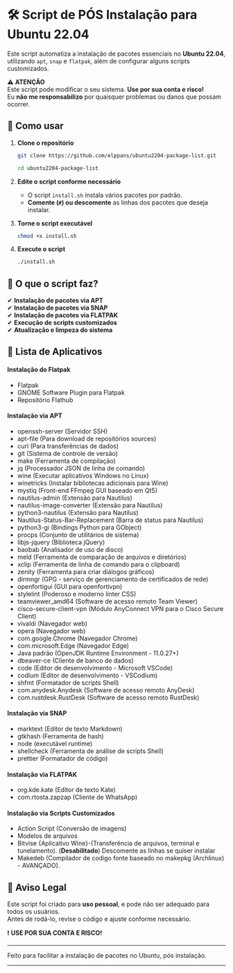 # 🛠️ Script de PÓS Instalação para Ubuntu 22.04  

Este script automatiza a instalação de pacotes essenciais no **Ubuntu 22.04**, utilizando `apt`, `snap` e `flatpak`, além de configurar alguns scripts customizados.  

⚠️ **ATENÇÃO**  
Este script pode modificar o seu sistema. **Use por sua conta e risco!**  
Eu **não me responsabilizo** por quaisquer problemas ou danos que possam ocorrer.  

## 📌 Como usar  

1. **Clone o repositório**  
   ```bash
   git clone https://github.com/elppans/ubuntu2204-package-list.git
   ```
   ```bash
   cd ubuntu2204-package-list
   ```

2. **Edite o script conforme necessário**  
   - O script `install.sh` instala vários pacotes por padrão.  
   - **Comente (`#`) ou descomente** as linhas dos pacotes que deseja instalar.  

3. **Torne o script executável**  
   ```bash
   chmod +x install.sh
   ```

4. **Execute o script**  
   ```bash
   ./install.sh
   ```

## 📜 O que o script faz?  

✔ **Instalação de pacotes via APT**  
✔ **Instalação de pacotes via SNAP**  
✔ **Instalação de pacotes via FLATPAK**  
✔ **Execução de scripts customizados**  
✔ **Atualização e limpeza do sistema**  

## 📜 Lista de Aplicativos

#### Instalação do Flatpak
- Flatpak
- GNOME Software Plugin para Flatpak
- Repositório Flathub

#### Instalação via APT
- openssh-server (Servidor SSH)
- apt-file (Para download de repositórios sources)
- curl (Para transferências de dados)
- git (Sistema de controle de versão)
- make (Ferramenta de compilação)
- jq (Processador JSON de linha de comando)
- wine (Executar aplicativos Windows no Linux)
- winetricks (Instalar bibliotecas adicionais para Wine)
- mystiq (Front-end FFmpeg GUI baseado em Qt5)
- nautilus-admin (Extensão para Nautilus)
- nautilus-image-converter (Extensão para Nautilus)
- python3-nautilus (Extensão para Nautilus)
- Nautilus-Status-Bar-Replacement (Barra de status para Nautilus)
- python3-gi (Bindings Python para GObject)
- procps (Conjunto de utilitários de sistema)
- libjs-jquery (Biblioteca jQuery)
- baobab (Analisador de uso de disco)
- meld (Ferramenta de comparação de arquivos e diretórios)
- xclip (Ferramenta de linha de comando para o clipboard)
- zenity (Ferramenta para criar diálogos gráficos)
- dirmngr (GPG - serviço de gerenciamento de certificados de rede)
- openfortigui (GUI para openfortivpn)
- stylelint (Poderoso e moderno linter CSS)
- teamviewer_amd64 (Software de acesso remoto Team Viewer)
- cisco-secure-client-vpn (Módulo AnyConnect VPN para o Cisco Secure Client)
- vivaldi (Navegador web)
- opera (Navegador web)
- com.google.Chrome (Navegador Chrome)
- com.microsoft.Edge (Navegador Edge)
- Java padrão (OpenJDK Runtime Environment - 11.0.27+)
- dbeaver-ce (Cliente de banco de dados)
- code (Editor de desenvolvimento - Microsoft VSCode)
- codium (Editor de desenvolvimento - VSCodium)
- shfmt (Formatador de scripts Shell)
- com.anydesk.Anydesk (Software de acesso remoto AnyDesk)
- com.rustdesk.RustDesk (Software de acesso remoto RustDesk)

#### Instalação via SNAP
- marktext (Editor de texto Markdown)
- gtkhash (Ferramenta de hash)  
- node (executável runtime)  
- shellcheck (Ferramenta de análise de scripts Shell)
- prettier (Formatador de código)

#### Instalação via FLATPAK

- org.kde.kate (Editor de texto Kate)
- com.rtosta.zapzap (Cliente de WhatsApp)

#### Instalação via Scripts Customizados
- Action Script (Conversão de imagens)
- Modelos de arquivos
- Bitvise {Aplicativo Wine}-(Transferência de arquivos, terminal e tunelamento).  (**Desabilitado**)
Descomente as linhas se quiser instalar 
- Makedeb (Compilador de codigo fonte baseado no makepkg (Archlinux) - AVANÇADO).  


## 🚨 Aviso Legal  

Este script foi criado para **uso pessoal**, e pode não ser adequado para todos os usuários.  
Antes de rodá-lo, revise o código e ajuste conforme necessário.  

❗ **USE POR SUA CONTA E RISCO!**  

---  

Feito para facilitar a instalação de pacotes no Ubuntu, pós instalação.  
___
